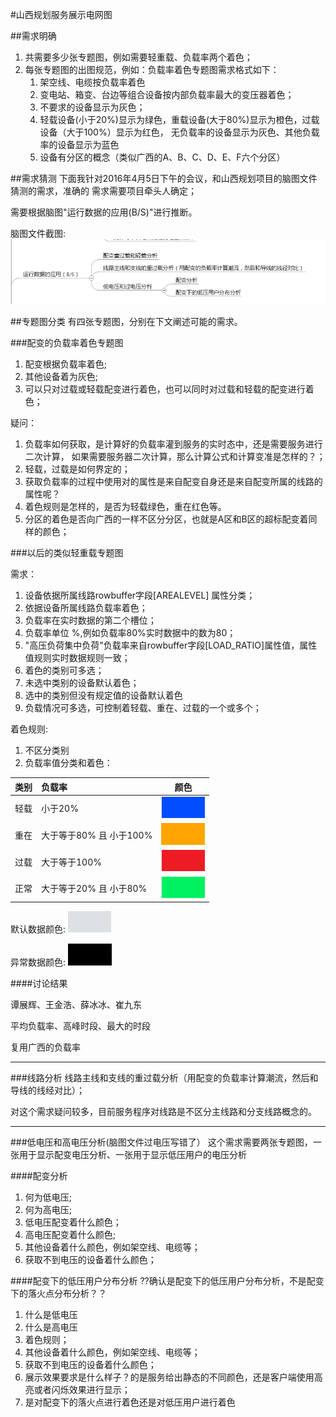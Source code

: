 #山西规划服务展示电网图

##需求明确
1. 共需要多少张专题图，例如需要轻重载、负载率两个着色；
2. 每张专题图的出图规范，例如：负载率着色专题图需求格式如下：
	1. 架空线、电缆按负载率着色
	2. 变电站、箱变、台边等组合设备按内部负载率最大的变压器着色；
	3. 不要求的设备显示为灰色；
	4. 轻载设备(小于20%)显示为绿色，重载设备(大于80%)显示为橙色，过载设备（大于100%）显示为红色，
	无负载率的设备显示为灰色、其他负载率的设备显示为蓝色
	5. 设备有分区的概念（类似广西的A、B、C、D、E、F六个分区）

##需求猜测
下面我针对2016年4月5日下午的会议，和山西规划项目的脑图文件猜测的需求，准确的
需求需要项目牵头人确定；

需要根据脑图"运行数据的应用(B/S)"进行推断。

脑图文件截图:
![BS展现脑图](./images/山西_BS展现.png)

##专题图分类
有四张专题图，分别在下文阐述可能的需求。

###配变的负载率着色专题图
1. 配变根据负载率着色;
2. 其他设备着为灰色;
3. 可以只对过载或轻载配变进行着色，也可以同时对过载和轻载的配变进行着色；

疑问：
1. 负载率如何获取，是计算好的负载率灌到服务的实时态中，还是需要服务进行二次计算，
如果需要服务器二次计算，那么计算公式和计算变准是怎样的？；
2. 轻载，过载是如何界定的；
3. 获取负载率的过程中使用对的属性是来自配变自身还是来自配变所属的线路的属性呢？
3. 着色规则是怎样的，是否为轻载绿色，重在红色等。
4. 分区的着色是否向广西的一样不区分分区，也就是A区和B区的超标配变着同样的颜色；

###以后的类似轻重载专题图

需求：

1. 设备依据所属线路rowbuffer字段[AREALEVEL] 属性分类；
2. 依据设备所属线路负载率着色；
3. 负载率在实时数据的第二个槽位；
4. 负载率单位 %,例如负载率80%实时数据中的数为80；
5. "高压负荷集中负荷"负载率来自rowbuffer字段[LOAD_RATIO]属性值，属性值规则实时数据规则一致；
6. 着色的类别可多选；
7. 未选中类别的设备默认着色；
8. 选中的类别但没有规定值的设备默认着色
9. 负载情况可多选，可控制着轻载、重在、过载的一个或多个；

着色规则:
1. 不区分类别
2. 负载率值分类和着色：

| 类别    | 负载率 |颜色|
|---|:---|---|
| 轻载    | 小于20%           |![蓝色](./images/b.png)|
| 重在    | 大于等于80% 且 小于100% |![橙色](./images/orange.png)|
| 过载    | 大于等于100%         |![红色](./images/red.png)|
|正常| 大于等于20% 且 小于80% |![绿色](./images/green.png)|

默认数据颜色: ![222,225,228](./images/light_gray.png)

异常数据颜色: ![0,0,0](./images/black.png)

####讨论结果

谭展辉、王金浩、薛冰冰、崔九东

平均负载率、高峰时段、最大的时段

复用广西的负载率

-------------------

###线路分析
线路主线和支线的重过载分析（用配变的负载率计算潮流，然后和导线的线经对比）；

对这个需求疑问较多，目前服务程序对线路是不区分主线路和分支线路概念的。

------------------

###低电压和高电压分析(脑图文件过电压写错了）
这个需求需要两张专题图，一张用于显示配变电压分析、一张用于显示低压用户的电压分析

####配变分析
1. 何为低电压;
2. 何为高电压;
3. 低电压配变着什么颜色；
4. 高电压配变着什么颜色;
5. 其他设备着什么颜色，例如架空线、电缆等；
6. 获取不到电压的设备着什么颜色；

####配变下的低压用户分布分析
??确认是配变下的低压用户分布分析，不是配变下的落火点分布分析？？

1. 什么是低电压
2. 什么是高电压
3. 着色规则；
4. 其他设备着什么颜色，例如架空线、电缆等；
5. 获取不到电压的设备着什么颜色；
6. 展示效果要求是什么样子？的是服务给出静态的不同颜色，还是客户端使用高亮或者闪烁效果进行显示；
7. 是对配变下的落火点进行着色还是对低压用户进行着色

